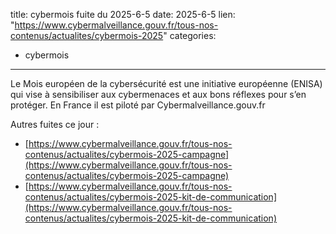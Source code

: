  
title: cybermois fuite du 2025-6-5
date: 2025-6-5
lien: "https://www.cybermalveillance.gouv.fr/tous-nos-contenus/actualites/cybermois-2025"
categories:
  - cybermois
---

Le Mois européen de la cybersécurité est une initiative européenne (ENISA)
qui vise à sensibiliser aux cybermenaces et aux bons réflexes pour s’en protéger.
En France
il est piloté par Cybermalveillance.gouv.fr


Autres fuites ce jour :
- [https://www.cybermalveillance.gouv.fr/tous-nos-contenus/actualites/cybermois-2025-campagne](https://www.cybermalveillance.gouv.fr/tous-nos-contenus/actualites/cybermois-2025-campagne)
- [https://www.cybermalveillance.gouv.fr/tous-nos-contenus/actualites/cybermois-2025-kit-de-communication](https://www.cybermalveillance.gouv.fr/tous-nos-contenus/actualites/cybermois-2025-kit-de-communication)
